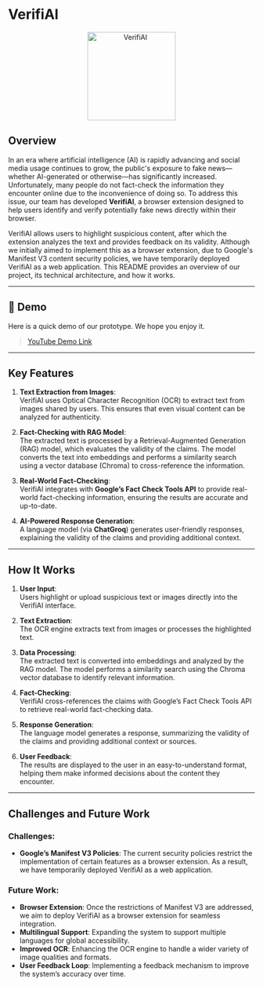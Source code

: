 # VerifiAI

<p align="center">
<img src="https://github.com/marcusting1/byte_dancers/assets/130948600/620befdb-ed8b-4d04-9f6c-3b06294a3054" alt="VerifiAI" width="180"/>
   
## Overview

In an era where artificial intelligence (AI) is rapidly advancing and social media usage continues to grow, the public's exposure to fake news—whether AI-generated or otherwise—has significantly increased. Unfortunately, many people do not fact-check the information they encounter online due to the inconvenience of doing so. To address this issue, our team has developed **VerifiAI**, a browser extension designed to help users identify and verify potentially fake news directly within their browser.

VerifiAI allows users to highlight suspicious content, after which the extension analyzes the text and provides feedback on its validity. Although we initially aimed to implement this as a browser extension, due to Google's Manifest V3 content security policies, we have temporarily deployed VerifiAI as a web application. This README provides an overview of our project, its technical architecture, and how it works.

---

## 🚀 Demo
Here is a quick demo of our prototype. We hope you enjoy it.
> [YouTube Demo Link](https://www.youtube.com/watch?v=_gxqbRr5w40)

---

## Key Features

1. **Text Extraction from Images**:  
   VerifiAI uses Optical Character Recognition (OCR) to extract text from images shared by users. This ensures that even visual content can be analyzed for authenticity.

2. **Fact-Checking with RAG Model**:  
   The extracted text is processed by a Retrieval-Augmented Generation (RAG) model, which evaluates the validity of the claims. The model converts the text into embeddings and performs a similarity search using a vector database (Chroma) to cross-reference the information.

3. **Real-World Fact-Checking**:  
   VerifiAI integrates with **Google’s Fact Check Tools API** to provide real-world fact-checking information, ensuring the results are accurate and up-to-date.

4. **AI-Powered Response Generation**:  
   A language model (via **ChatGroq**) generates user-friendly responses, explaining the validity of the claims and providing additional context.

---

## How It Works

1. **User Input**:  
   Users highlight or upload suspicious text or images directly into the VerifiAI interface.

2. **Text Extraction**:  
   The OCR engine extracts text from images or processes the highlighted text.

3. **Data Processing**:  
   The extracted text is converted into embeddings and analyzed by the RAG model. The model performs a similarity search using the Chroma vector database to identify relevant information.

4. **Fact-Checking**:  
   VerifiAI cross-references the claims with Google’s Fact Check Tools API to retrieve real-world fact-checking data.

5. **Response Generation**:  
   The language model generates a response, summarizing the validity of the claims and providing additional context or sources.

6. **User Feedback**:  
   The results are displayed to the user in an easy-to-understand format, helping them make informed decisions about the content they encounter.

---

## Challenges and Future Work

### Challenges:
- **Google’s Manifest V3 Policies**: The current security policies restrict the implementation of certain features as a browser extension. As a result, we have temporarily deployed VerifiAI as a web application.

### Future Work:
- **Browser Extension**: Once the restrictions of Manifest V3 are addressed, we aim to deploy VerifiAI as a browser extension for seamless integration.
- **Multilingual Support**: Expanding the system to support multiple languages for global accessibility.
- **Improved OCR**: Enhancing the OCR engine to handle a wider variety of image qualities and formats.
- **User Feedback Loop**: Implementing a feedback mechanism to improve the system’s accuracy over time.
